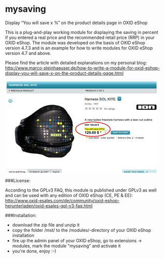 mysaving
========

Display “You will save x %” on the product details page in OXID eShop

This is a plug-and-play working module for displaying the saving in percent if you entered a real price and the recommended retail price (RRP) in your OXID eShop. 
The module was developed on the basis of OXID eShop version 4.7.3 and is an example for how to write modules for OXID eShop version 4.7 and above.

Please find the article with detailed explanations on my personal blog:<br>
http://www.marco-steinhaeuser.de/how-to-write-a-module-for-oxid-eshop-display-you-will-save-x-on-the-product-details-page.html

![Image alt](screen.png)

###License:

According to the GPLv3 FAQ, this module is published under GPLv3 as well and can be used with any edition of OXID eShop (CE, PE & EE):<br>
http://www.oxid-esales.com/de/community/oxid-eshop-herunterladen/oxid-esales-gpl-v3-faq.html

###Installation:

* download the zip file and unzip it
* copy the folder /mst/ to the /modules/-directory of your OXID eShop installation
* fire up the admin panel of your OXID eShop, go to extensions -> modules, mark the module "mysaving" and activate it
* you're done, enjoy :-)
